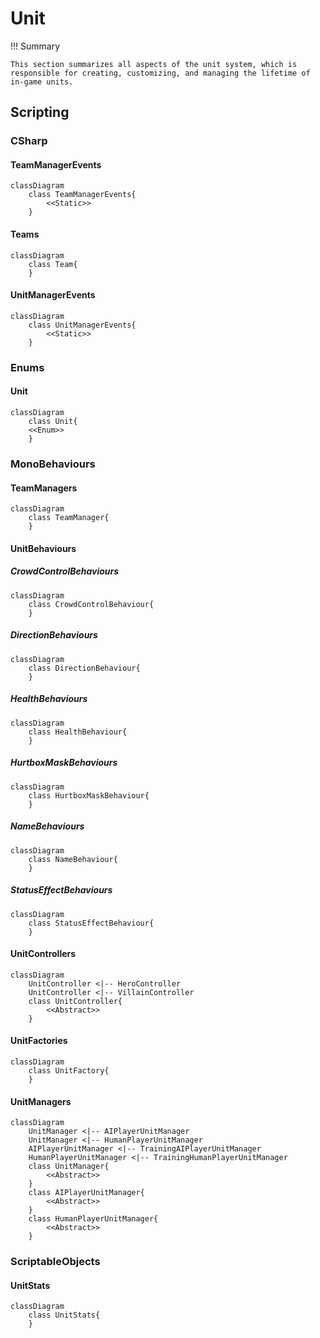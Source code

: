 # Unit

!!! Summary

    This section summarizes all aspects of the unit system, which is responsible for creating, customizing, and managing the lifetime of in-game units.

## Scripting

### CSharp

#### TeamManagerEvents

``` mermaid
classDiagram
    class TeamManagerEvents{
        <<Static>>
    }
```

#### Teams

``` mermaid
classDiagram
    class Team{
    }
```

#### UnitManagerEvents

``` mermaid
classDiagram
    class UnitManagerEvents{
        <<Static>>
    }
```

### Enums

#### Unit

``` mermaid
classDiagram
    class Unit{
    <<Enum>>
    }
```

### MonoBehaviours

#### TeamManagers

``` mermaid
classDiagram
    class TeamManager{
    }
```

#### UnitBehaviours

##### CrowdControlBehaviours

``` mermaid
classDiagram
    class CrowdControlBehaviour{
    }
```

##### DirectionBehaviours

``` mermaid
classDiagram
    class DirectionBehaviour{
    }
```

##### HealthBehaviours

``` mermaid
classDiagram
    class HealthBehaviour{
    }
```

##### HurtboxMaskBehaviours

``` mermaid
classDiagram
    class HurtboxMaskBehaviour{
    }
```

##### NameBehaviours

``` mermaid
classDiagram
    class NameBehaviour{
    }
```

##### StatusEffectBehaviours

``` mermaid
classDiagram
    class StatusEffectBehaviour{
    }
```

#### UnitControllers

``` mermaid
classDiagram
    UnitController <|-- HeroController
    UnitController <|-- VillainController
    class UnitController{
        <<Abstract>>
    }
```

#### UnitFactories

``` mermaid
classDiagram
    class UnitFactory{
    }
```

#### UnitManagers

``` mermaid
classDiagram
    UnitManager <|-- AIPlayerUnitManager
    UnitManager <|-- HumanPlayerUnitManager
    AIPlayerUnitManager <|-- TrainingAIPlayerUnitManager
    HumanPlayerUnitManager <|-- TrainingHumanPlayerUnitManager
    class UnitManager{
        <<Abstract>>
    }
    class AIPlayerUnitManager{
        <<Abstract>>
    }
    class HumanPlayerUnitManager{
        <<Abstract>>
    }
```

### ScriptableObjects

#### UnitStats

``` mermaid
classDiagram
    class UnitStats{
    }
```